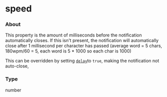 # speed

### About

This property is the amount of milliseconds before the notification automatically closes. If this isn't present, the notification will automatically close after 1 millisecond per character has passed (average word = 5 chars, 180wpm/60 = 5, each word is 5 \* 1000 so each char is 1000)

This can be overridden by setting [`delay`](delay.md)to `true`, making the notification not auto-close,

### Type

number
